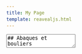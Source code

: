 ```yaml
---
title: My Page
template: reavealjs.html
---
```


<section data-markdown data-separator="-----" data-separator-vertical="---">
  <textarea data-template>
## Abaques et bouliers
---
## Pierres et Bâtons
Outre le fait de compter sur ses doigts, le plus ancien outil de calcul est probablement le **bâton de comptage**, qui consiste à enregistrer des marques de dénombrement (souvent des entailles) sur un bâton (bâton en bois, os, ...), dont l'usage remonte à la préhistoire.
Les géomètres et les comptables ont ensuite eu besoin de véritables instruments mécaniques manuels facilitant le calcul : un **abaque**. 
On peut donc voir un abaque comme une forme très rudimentaire d'ordinateur mécanique manuel. 
---
## Abaque Romain
Entre V et II siècles av. JC
<p class="stretch"><img src="/assets/images/abaqueRomain.png"></p>
---
## Abaque chinois
XIe siècle
<p class="stretch"><img src="/assets/images/abaqueBoulier.png"></p>
---
## Abaque indien
XVIIIe siècle
<p class="stretch"><img src="/assets/images/abaqueIndien.jpg"></p>
-----
## Machines automatiques
---
## Machine d'Anticythère
87 av. JC
<p class="stretch"><img src="/assets/images/anticythere.jpg"></p>
Construite par les Grecs dans l'Antiquité, c'est le premier calculateur mécanique de l'histoire. 
Ces engrenages servaient notamment à prédire les dates et heures des éclipses (lunaires et solaires).  <!-- .element class="r-stretch" -->
---
## Horlogerie
---
## Orgue de barbarie
---
## Métier à tisser Bouchon
1725 - Basile Bouchon
<p class="stretch"><img src="/assets/images/metierBouchon.jpg"></p>
Premier métier à tisser semi-automatisé par des rubans perforés.
---
## Métier à tisser Jacquard
1801 - Joseph Marie Jacquard
<p class="stretch"><img src="/assets/images/metierJacquard.jpg"></p>
Premier système mécanique programmable avec des cartes perforées.
-----
## Machines à calculer mécaniques
---
## Pascaline 
1642-1645 - Blaise Pascal
<iframe width="560" height="315" src="https://www.youtube.com/embed/GX4RQK__fQc" title="YouTube video player" frameborder="0" allow="accelerometer; autoplay; clipboard-write; encrypted-media; gyroscope; picture-in-picture; web-share" allowfullscreen></iframe>
Première machine à calculer réalisant des additions.
---
## Machine arithmétique
1673 - Gottfried Wilhelm Leibniz
<p class="stretch"><img src="/assets/images/machineLeibniz.png"></p>
Première machine à calculer réalisant en théorie des multiplications. La fiabilité mécanique ne permettait pas de réaliser une machine fonctionnelle.
---
## Arithmomètre
1820 - Thomas de Colmar
<p class="stretch"><img src="/assets/images/arithmometre.png"></p>
Première machine à calculer mécanique à avoir été produite en série et commercialisée dans le monde à près de 5000 exemplaires.
---
## Machine analytique
1834 - Charles Babbage
<p class="stretch"><img src="/assets/images/machineAnalytiqueBabbage.jpg"></p>
Cette machine analytique à vapeur, jamais finalisée, comportait déjà une mémoire, une unité de calcul et une unité de contrôle, ainsi que des périphériques de sortie (des équivalents de nos claviers et imprimantes). 
---
## Premier programme informatique
1843 - Ada Lovelace
<p class="stretch"><img src="/assets/images/adaLovelace.png"></p>
Dans ses travaux sur la machine de Babbage, elle utilisa la première boucle conditionnelle `while` dans ses programmes théoriques.
-----
## Bases de l'informatique
---
## Logique booléenne
1815-1864 - Georges Boole  
---
## Modèle algorithmique
1936 - Alan Turing
---
## Interrupteurs et bits
1937 - Claude Shannon  
<p class="stretch"><img src="/assets/images/switchShannon.png"></p>

Conception d'un additionneur à base d'interrupteur et de relais. Il désigne pour la première fois les chiffres binaires sous le terme de **bit** (contraction de binary digit).
---
## Architecture de von Neumann
1945 - John von Neumann  
Définition de l'architecture d'un ordinateur : machine programmable capable d'exécuter tous les programmes calculables sur une machine de Turing, et dont les programmes et les données sont enregistrés dans la même mémoire.
-----
## Machines à programmes externes
---
## Z1 - Z2 - Z3 🇩🇪
1937 - Konrad Zuse 
<p class="stretch"><img src="/assets/images/z3.jpg"></p>
Premières machines allemandes d'abord motorisées, puis basées sur des relais, entièrement automatisées par des cartes perforées.
---
## Atanosoff-Berry Computer 🇺🇸
1937-1942 - John Vincent Atanasoff - Clifford Berry
<p class="stretch"><img src="/assets/images/atanasoffBerry.jpg"></p>
Premier ordinateur numérique électronique, conçu pour la résolution d'équations linéaires.
---
## Machines Lorenz 🇩🇪 
1941 - SZ40 & 1942 - SZ42 
<p class="stretch"><img src="/assets/images/lorenz.jpg"></p>
Machines électro-mécaniques utilisées pour les communications sécurisées de l'armée allemande (type Enigma).
---
## Machines Colossus 🇬🇧
1943 - Tommy Flowers 
<iframe width="560" height="315" src="https://www.youtube.com/embed/g2tMcMQqSbA" title="YouTube video player" frameborder="0" allow="accelerometer; autoplay; clipboard-write; encrypted-media; gyroscope; picture-in-picture; web-share" allowfullscreen></iframe>

Ce **premier ordinateur entièrement électronique et programmable** a permis de craquer les clés de chiffrement de la marine allemande.
---
## Le Harvard Mark I. 🇺🇸
1944 - Howard Aiken
<p class="stretch"><img src="/assets/images/harvardMarkI.webp"></p>
Première grande machine électromécanique états-uniennes, considérée comme étant l'un des premiers calculateurs universels. 
---
## ENIAC 🇺🇸
1945 - Mauchly et Eckert  
<p class="stretch"><img src="/assets/images/eniac.jpg"></p>

Machine entièrement électronique, l'[ENIAC](https://fr.wikipedia.org/wiki/ENIAC) utilise des tubes à vide à la place de relais et opère en décimal.
-----
## L'ordinateur, machine à programme enregistré
---
## Manchester baby 🇬🇧
1948 - Frederic C. Williams et Tom Kilburn
<p class="stretch"><img src="/assets/images/SSEM.jpg"></p>

Première machine à être dotée d'une mémoire à accès direct (RAM), la [Small-Scale Experimental Machine](https://fr.wikipedia.org/wiki/Small-Scale_Experimental_Machine) est la première machine à **architecture de von Neumann**.
---
## EDVAC 🇺🇸
1949 - Mauchly, Eckert & von Neumann  
L'[EDVAC](https://fr.wikipedia.org/wiki/Electronic_Discrete_Variable_Automatic_Computer) opère en mode binaire en suivant l'architecture de von Neumann, et elle aussi doté de RAM.
---
## BINAC 🇺🇸
1949 - Mauchly & Eckert
Deux co-inventeurs de l'ENIAC quittent l'université de Pennsylvanie pour fonder la Eckert–Mauchly Computer Corporation (EMCC), la première compagnie d'ordinateurs.  
Le [BINAC](https://fr.wikipedia.org/wiki/BINAC) a donc été le premier ordinateur à programme enregistré aux États-Unis et le premier ordinateur commercial au monde.
---
## EDSAC 🇬🇧
1949 - Maurice Wilkes
<p class="stretch"><img src="/assets/images/edsac.jpg"></p>

L'[EDSAC](https://fr.wikipedia.org/wiki/Electronic_Delay_Storage_Automatic_Calculator), est une machine électronique programmable à programme enregistré sur ruban de papier.
---
## Univac 1 🇺🇸
1951 - Mauchly & Eckert
L'[Univac 1](https://fr.wikipedia.org/wiki/UNIVAC_I) a été le premier ordinateur commercial fabriqué en grande série (46 exemplaires).
-----
## Miniaturisation de l'électronique
---
## Les tubes électroniques
1904 - John Ambrose Fleming  
Invention de la diode à vide, qui laisse passer le courant dans un sens unique.
___
1906 - Lee De Forest  
Invention de la triode, qui permet d'amplifier un courant.
---
## Le transistor 
1947 - Bardeen, Shockley et Brattain  
Le transistor plus petit, plus fiable, et moins gourmand en énergie remplace progressivement les tubes à vide.
---
## Le circuit intégré
1958 - Jack Kilby et Robert Noyce  
Mise au point d'un circuit intégrant des transistors à la surface de plaques de silicium. 
---
## Miniaturisation des circuits intégrés
Fin des années 60  
La densité de transistors par unité de surface double environ tous les 18 mois. 
Cette progression est popularisée sous le nom de **loi de Moore**, du nom du fondateur d'Intel. 
---
## Premiers microprocesseurs
1971 - Intel 4004  
<p class="stretch"><img src="/assets/images/intelP4004.jpg"></p>
Intégrant 2250 transistors bipolaires, sa puissance de calcul est comparable à celle de l'ENIAC (1946) qui occupait 167m<sup>2</sup>...
-----
## Démocratisation des ordinateurs personnels
---
## L'ordinateur commercial
Dans les années 1950, les firmes DEC, BULL et surtout IBM développent les premiers ordinateurs commerciaux.
---
## Informatique mobile
Avec l'essor du réseau Internet et de ses applications comme le Web et l'explosion des télécommunications mobiles, les objets se transforment en ordinateurs : smartphones, objets connectés,...
-----
## Les systèmes d'exploitation
---
## 1970-1990
Développement du système unix (laboratoire Bells) par notamment Ken Thomson et Dennis Ritchie.
---
## 1980--1990
Développement du système ms-dos (Microsoft)
---
## 1983
Projet de création d'un système d'exploitation libre semblable à unix (Richard Stallman). C'est le projet GNU.
---
## 1990
Développement progressif de Windows (Microsoft)
---
## 1991
Linus Torvalds alors étudiant se lance dans le développement d'un système d'exploitation *open source*.
---
## 1992
Développement rapide de Linux qui est associé à des applications du projet gnu. On devrait donc parler de GNU-Linux.
---
## 2001
Apple démarre le développement de MacOS sur la base du système bsd, lui-même une variante d'unix.
---
## 2008
Google crée et diffuse le système d'exploitation Android pour téléphone. Ce système utilise le noyau du système Linux.
-----

## Le web
-----
## Les languages de programmation
</textarea>
</section>